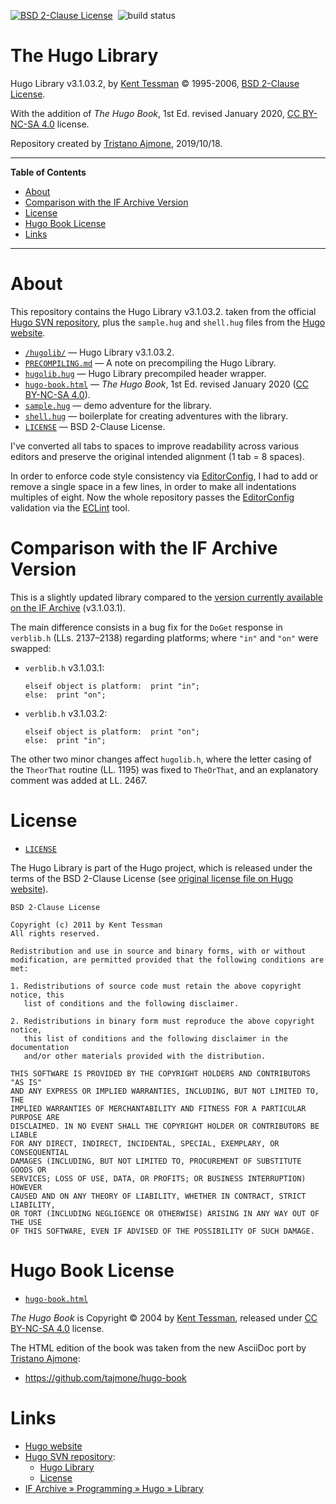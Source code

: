 [![BSD 2-Clause License][license badge]][BSD 2-Clause License]&nbsp;
![build status][travis badge]

# The Hugo Library

Hugo Library v3.1.03.2, by [Kent Tessman] © 1995-2006, [BSD 2-Clause License].

With the addition of _The Hugo Book_, 1st Ed. revised January 2020, [CC BY-NC-SA 4.0] license.

Repository created by [Tristano Ajmone], 2019/10/18.

-----

**Table of Contents**

<!-- MarkdownTOC autolink="true" bracket="round" autoanchor="false" lowercase="only_ascii" uri_encoding="true" levels="1,2,3" -->

- [About](#about)
- [Comparison with the IF Archive Version](#comparison-with-the-if-archive-version)
- [License](#license)
- [Hugo Book License](#hugo-book-license)
- [Links](#links)

<!-- /MarkdownTOC -->

-----

# About

This repository contains the Hugo Library v3.1.03.2. taken from the official [Hugo SVN repository], plus the `sample.hug` and `shell.hug` files from the [Hugo website].

- [`/hugolib/`](./hugolib/) — Hugo Library v3.1.03.2.
- [`PRECOMPILING.md`](./PRECOMPILING.md) — A note on precompiling the Hugo Library.
- [`hugolib.hug`](./hugolib.hug) — Hugo Library precompiled header wrapper.
- [`hugo-book.html`](./hugo-book.html) — _The Hugo Book_, 1st Ed. revised January 2020 ([CC BY-NC-SA 4.0]).
- [`sample.hug`](./sample.hug) — demo adventure for the library.
- [`shell.hug`](./shell.hug) — boilerplate for creating adventures with the library.
- [`LICENSE`](./LICENSE) — BSD 2-Clause License.

I've converted all tabs to spaces to improve readability across various editors and preserve the original intended alignment (1 tab = 8 spaces).

In order to enforce code style consistency via [EditorConfig], I had to add or remove a single space in a few lines, in order to make all indentations multiples of eight.
Now the whole repository passes the [EditorConfig] validation via the [ECLint] tool.

# Comparison with the IF Archive Version

This is a slightly updated library compared to the [version currently available on the IF Archive]  (v3.1.03.1).

The main difference consists in a bug fix for the `DoGet` response in `verblib.h` (LLs. 2137–2138) regarding platforms; where `"in"` and `"on"` were swapped:

* `verblib.h` v3.1.03.1:

    ```hugo
    elseif object is platform:  print "in";
    else:  print "on";
    ```

* `verblib.h` v3.1.03.2:

    ```hugo
    elseif object is platform:  print "on";
    else:  print "in";
    ```

The other two minor changes affect `hugolib.h`, where the letter casing of the `TheorThat` routine (LL. 1195) was fixed to `TheOrThat`, and an explanatory comment was added at LL. 2467.


# License

- [`LICENSE`][LICENSE]

The Hugo Library is part of the Hugo project, which is released under the terms of the BSD 2-Clause License (see [original license file on Hugo website]).

```
BSD 2-Clause License

Copyright (c) 2011 by Kent Tessman
All rights reserved.

Redistribution and use in source and binary forms, with or without
modification, are permitted provided that the following conditions are met:

1. Redistributions of source code must retain the above copyright notice, this
   list of conditions and the following disclaimer.

2. Redistributions in binary form must reproduce the above copyright notice,
   this list of conditions and the following disclaimer in the documentation
   and/or other materials provided with the distribution.

THIS SOFTWARE IS PROVIDED BY THE COPYRIGHT HOLDERS AND CONTRIBUTORS "AS IS"
AND ANY EXPRESS OR IMPLIED WARRANTIES, INCLUDING, BUT NOT LIMITED TO, THE
IMPLIED WARRANTIES OF MERCHANTABILITY AND FITNESS FOR A PARTICULAR PURPOSE ARE
DISCLAIMED. IN NO EVENT SHALL THE COPYRIGHT HOLDER OR CONTRIBUTORS BE LIABLE
FOR ANY DIRECT, INDIRECT, INCIDENTAL, SPECIAL, EXEMPLARY, OR CONSEQUENTIAL
DAMAGES (INCLUDING, BUT NOT LIMITED TO, PROCUREMENT OF SUBSTITUTE GOODS OR
SERVICES; LOSS OF USE, DATA, OR PROFITS; OR BUSINESS INTERRUPTION) HOWEVER
CAUSED AND ON ANY THEORY OF LIABILITY, WHETHER IN CONTRACT, STRICT LIABILITY,
OR TORT (INCLUDING NEGLIGENCE OR OTHERWISE) ARISING IN ANY WAY OUT OF THE USE
OF THIS SOFTWARE, EVEN IF ADVISED OF THE POSSIBILITY OF SUCH DAMAGE.
```

# Hugo Book License

- [`hugo-book.html`](./hugo-book.html)

_The Hugo Book_ is Copyright © 2004 by [Kent Tessman], released under [CC BY-NC-SA 4.0] license.

The HTML edition of the book was taken from the new AsciiDoc port by [Tristano Ajmone]:

- https://github.com/tajmone/hugo-book

# Links

- [Hugo website]
- [Hugo SVN repository]:
    + [Hugo Library][SVN Lib]
    + [License][SVN License]
- [IF Archive » Programming » Hugo » Library]


<!-----------------------------------------------------------------------------
                              REFERENCE LINKS
------------------------------------------------------------------------------>

[original license file on Hugo website]: http://develop.generalcoffee.com/hugo/trac/browser/trunk/License.txt "See the original Hugo License file at the official Hugo Subversion repository"
[version currently available on the IF Archive]: https://www.ifarchive.org/indexes/if-archive/programming/hugo/library/ "Visit the Hugo Library section of the IF Archive"
[BSD 2-Clause License]: ./LICENSE "View full text of the BSD 2-Clause License"
[CC BY-NC-SA 4.0]: https://creativecommons.org/licenses/by-nc-sa/4.0/ "Creative Common Attribution-NonCommercial-ShareAlike 4.0 International license"

<!-- badges -->

[license badge]: https://img.shields.io/badge/license-BSD%202--Clause-00b5da
[travis badge]: https://travis-ci.com/tajmone/hugo-library.svg?branch=master "Travis CI Status: EditorConfig validation"

<!-- Hugo -->

[Hugo website]: http://www.generalcoffee.com/hugo/gethugo.html "Visit the Hugo website"
[Hugo SVN repository]: http://develop.generalcoffee.com/hugo/trac/browser/trunk "Visit the official Hugo Subversion repository (frozen)"

<!-- Links -->

[IF Archive » Programming » Hugo » Library]: https://www.ifarchive.org/indexes/if-archive/programming/hugo/library/
[SVN Lib]: http://develop.generalcoffee.com/hugo/trac/browser/trunk/lib "View the Hugo Library at the official Hugo Subversion repository"
[SVN License]: http://develop.generalcoffee.com/hugo/trac/browser/trunk/License.txt "See the original Hugo License file at the official Hugo Subversion repository"

<!-- EditorConfig -->

[EditorConfig]: https://editorconfig.org/ "Visit EditorConfig website"
[ECLint]: https://www.npmjs.com/package/eclint "Visit ECLint page at NPM"
[either natively or via plug-ins]: https://editorconfig.org/#download "More info on editors support for EditorConfig"

<!-- project files -->

[LICENSE]: ./LICENSE "View full text of the BSD 2-Clause License"

<!-- people -->

[Tristano Ajmone]: https://github.com/tajmone "View Tristano Ajmone's GitHub profile"
[Kent Tessman]: https://github.com/tessman "View Kent Tessman's GitHub profile"

<!-- EOF -->
